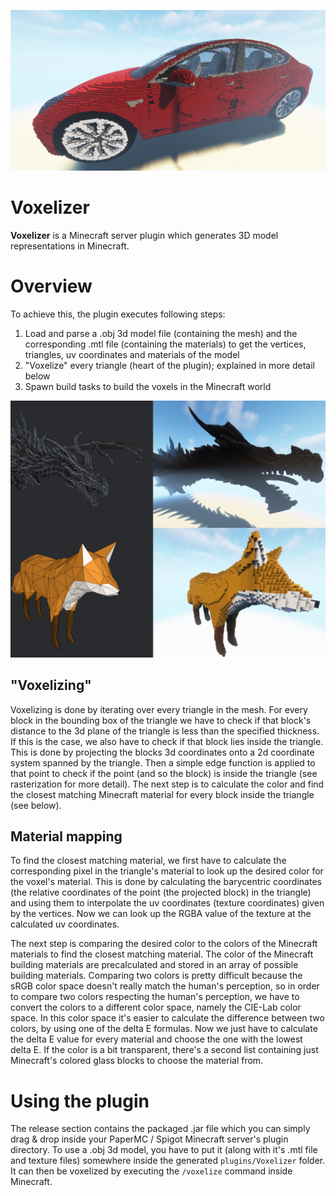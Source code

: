 ![screenshot](docs/screenshots/screenshot.png)

# Voxelizer

**Voxelizer** is a Minecraft server plugin which generates 3D model representations in Minecraft.

# Overview

To achieve this, the plugin executes following steps:

1. Load and parse a .obj 3d model file (containing the mesh) and the corresponding .mtl file (containing the materials) to get the vertices, triangles, uv coordinates and materials of the model
2. "Voxelize" every triangle (heart of the plugin); explained in more detail below
3. Spawn build tasks to build the voxels in the Minecraft world

![comparison](docs/screenshots/comparison.png)

## "Voxelizing"

Voxelizing is done by iterating over every triangle in the mesh. For every block in the bounding box of the triangle we have to check if that block's distance to the 3d plane of the triangle is less than the specified thickness. If this is the case, we also have to check if that block lies inside the triangle. This is done by projecting the blocks 3d coordinates onto a 2d coordinate system spanned by the triangle. Then a simple edge function is applied to that point to check if the point (and so the block) is inside the triangle (see rasterization for more detail). The next step is to calculate the color and find the closest matching Minecraft material for every block inside the triangle (see below).

## Material mapping

To find the closest matching material, we first have to calculate the corresponding pixel in the triangle's material to look up the desired color for the voxel's material. This is done by calculating the barycentric coordinates (the relative coordinates of the point (the projected block) in the triangle) and using them to interpolate the uv coordinates (texture coordinates) given by the vertices. Now we can look up the RGBA value of the texture at the calculated uv coordinates.

The next step is comparing the desired color to the colors of the Minecraft materials to find the closest matching material. The color of the Minecraft building materials are precalculated and stored in an array of possible building materials. Comparing two colors is pretty difficult because the sRGB color space doesn't really match the human's perception, so in order to compare two colors respecting the human's perception, we have to convert the colors to a different color space, namely the CIE-Lab color space. In this color space it's easier to calculate the difference between two colors, by using one of the delta E formulas. Now we just have to calculate the delta E value for every material and choose the one with the lowest delta E. If the color is a bit transparent, there's a second list containing just Minecraft's colored glass blocks to choose the material from.

# Using the plugin

The release section contains the packaged .jar file which you can simply drag & drop inside your PaperMC / Spigot Minecraft server's plugin directory. To use a .obj 3d model, you have to put it (along with it's .mtl file and texture files) somewhere inside the generated `plugins/Voxelizer` folder. It can then be voxelized by executing the `/voxelize` command inside Minecraft.
